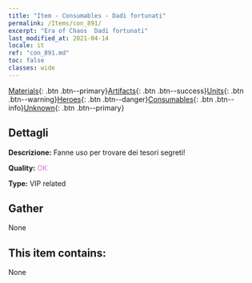 ```yaml
---
title: "Item - Consumables - Dadi fortunati"
permalink: /Items/con_891/
excerpt: "Era of Chaos  Dadi fortunati"
last_modified_at: 2021-04-14
locale: it
ref: "con_891.md"
toc: false
classes: wide
---
```

 [Materials](/it/Items/){: .btn .btn--primary}[Artifacts](/it/Items/Artifacts/){: .btn .btn--success}[Units](/it/Items/Units/){: .btn .btn--warning}[Heroes](/it/Items/Heroes/){: .btn .btn--danger}[Consumables](/it/Items/Consumables/){: .btn .btn--info}[Unknown](/it/Items/Unknown/){: .btn .btn--primary}

## Dettagli
 **Descrizione:** Fanne uso per trovare dei tesori segreti!

 **Quality:** <span style="color: #DA70D6">OK</span>

 **Type:** VIP related

## Gather

  None

## This item contains:

  None


